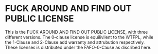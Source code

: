 # FUCK AROUND AND FIND OUT PUBLIC LICENSE
This is the FUCK AROUND AND FIND OUT PUBLIC LICENSE, with three different versions.
The 0-clause license is equilivilent to the WTFPL, while the 1-Clause and 2-Clause add warranty and attrubution respectively. These licenses is distributed under the FAFO-0-Cause as discribed here.
